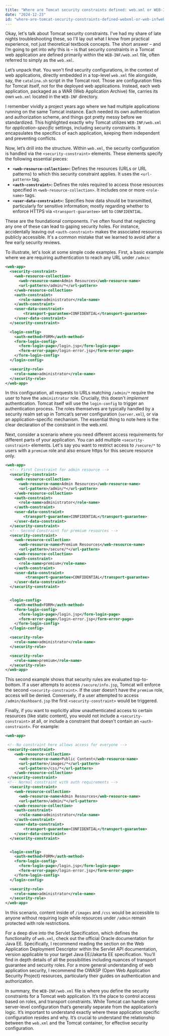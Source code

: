 ```yaml
---
title: "Where are Tomcat security constraints defined: web.xml or WEB-INF/web.xml?"
date: "2024-12-23"
id: "where-are-tomcat-security-constraints-defined-webxml-or-web-infwebxml"
---
```


Okay, let's talk about Tomcat security constraints. I've had my share of late nights troubleshooting these, so I'll lay out what I know from practical experience, not just theoretical textbook concepts. The short answer – and I’m going to get into *why* this is – is that security constraints in a Tomcat web application are defined primarily within the `WEB-INF/web.xml` file, often referred to simply as the `web.xml`.

Let’s unpack that. You won't find security configurations, in the context of web applications, directly embedded in a top-level `web.xml` file alongside, say, the `catalina.sh` script in the Tomcat root. Those are configuration files for Tomcat itself, not for the deployed web applications. Instead, each web application, packaged as a WAR (Web Application Archive) file, carries its own `web.xml` located in the `WEB-INF` directory.

I remember vividly a project years ago where we had multiple applications running on the same Tomcat instance. Each needed its own authentication and authorization scheme, and things got pretty messy before we standardized. This highlighted exactly why Tomcat utilizes `WEB-INF/web.xml` for *application-specific* settings, including security constraints. It encapsulates the specifics of each application, keeping them independent and preventing conflicts.

Now, let’s drill into the structure. Within `web.xml`, the security configuration is handled via the `<security-constraint>` elements. These elements specify the following essential pieces:

*   **`<web-resource-collection>`:** Defines the resources (URLs or URL patterns) to which this security constraint applies. It uses the `<url-pattern>` tag.
*   **`<auth-constraint>`:** Defines the roles required to access those resources specified in `<web-resource-collection>`. It includes one or more `<role-name>` tags.
*   **`<user-data-constraint>`:** Specifies how data should be transmitted, particularly for sensitive information; mostly regarding whether to enforce HTTPS via `<transport-guarantee>` set to `CONFIDENTIAL`.

These are the foundational components. I've often found that neglecting any one of these can lead to gaping security holes. For instance, accidentally leaving out `<auth-constraint>` makes the associated resources publicly accessible. It's a common mistake that we learned to avoid after a few early security reviews.

To illustrate, let's look at some simple code examples. First, a basic example where we are requiring authentication to reach any URL under `/admin`:

```xml
<web-app>
  <security-constraint>
    <web-resource-collection>
      <web-resource-name>Admin Resources</web-resource-name>
      <url-pattern>/admin/*</url-pattern>
    </web-resource-collection>
    <auth-constraint>
      <role-name>administrator</role-name>
    </auth-constraint>
    <user-data-constraint>
        <transport-guarantee>CONFIDENTIAL</transport-guarantee>
    </user-data-constraint>
  </security-constraint>

  <login-config>
    <auth-method>FORM</auth-method>
    <form-login-config>
      <form-login-page>/login.jsp</form-login-page>
      <form-error-page>/login-error.jsp</form-error-page>
    </form-login-config>
  </login-config>

  <security-role>
    <role-name>administrator</role-name>
  </security-role>
</web-app>
```

In this configuration, all requests to URLs matching `/admin/*` require the user to have the `administrator` role. Crucially, this doesn't *implement* authentication. Tomcat itself will use the `login-config` to trigger an authentication process. The roles themselves are typically handled by a security realm set up in Tomcat’s server configuration (`server.xml`), or via an application-specific mechanism. The essential thing to note here is the clear declaration of the constraint in the web.xml.

Next, consider a scenario where you need different access requirements for different parts of your application. You can add multiple `<security-constraint>` elements. Let's say you want to restrict access to `/secure/*` to users with a `premium` role and also ensure https for this secure resource only.

```xml
<web-app>
  <!-- First Constraint for admin resource -->
  <security-constraint>
    <web-resource-collection>
      <web-resource-name>Admin Resources</web-resource-name>
      <url-pattern>/admin/*</url-pattern>
    </web-resource-collection>
    <auth-constraint>
      <role-name>administrator</role-name>
    </auth-constraint>
    <user-data-constraint>
        <transport-guarantee>CONFIDENTIAL</transport-guarantee>
    </user-data-constraint>
  </security-constraint>
  <!-- Second Constraint for premium resources -->
  <security-constraint>
    <web-resource-collection>
      <web-resource-name>Premium Resources</web-resource-name>
      <url-pattern>/secure/*</url-pattern>
    </web-resource-collection>
    <auth-constraint>
      <role-name>premium</role-name>
    </auth-constraint>
    <user-data-constraint>
         <transport-guarantee>CONFIDENTIAL</transport-guarantee>
    </user-data-constraint>
  </security-constraint>


  <login-config>
    <auth-method>FORM</auth-method>
    <form-login-config>
      <form-login-page>/login.jsp</form-login-page>
      <form-error-page>/login-error.jsp</form-error-page>
    </form-login-config>
  </login-config>

  <security-role>
    <role-name>administrator</role-name>
  </security-role>

  <security-role>
    <role-name>premium</role-name>
  </security-role>
</web-app>
```

This second example shows that security rules are evaluated top-to-bottom. If a user attempts to access `/secure/info.jsp`, Tomcat will enforce the second `<security-constraint>`. If the user doesn’t have the `premium` role, access will be denied. Conversely, if a user attempted to access `/admin/dashboard.jsp` the first `<security-constraint>` would be triggered.

Finally, if you want to explicitly allow unauthenticated access to certain resources (like static content), you would not include a `<security-constraint>` at all, or include a constraint that doesn't contain an `<auth-constraint>`. For example:

```xml
<web-app>

 <!--No constraint here allows access for everyone -->
 <security-constraint>
    <web-resource-collection>
      <web-resource-name>Public Content</web-resource-name>
      <url-pattern>/images/*</url-pattern>
      <url-pattern>/css/*</url-pattern>
    </web-resource-collection>
 </security-constraint>
 <!-- Normal constraint with auth requirements -->
  <security-constraint>
    <web-resource-collection>
      <web-resource-name>Admin Resources</web-resource-name>
      <url-pattern>/admin/*</url-pattern>
    </web-resource-collection>
    <auth-constraint>
      <role-name>administrator</role-name>
    </auth-constraint>
    <user-data-constraint>
        <transport-guarantee>CONFIDENTIAL</transport-guarantee>
    </user-data-constraint>
  </security-constraint>


  <login-config>
    <auth-method>FORM</auth-method>
    <form-login-config>
      <form-login-page>/login.jsp</form-login-page>
      <form-error-page>/login-error.jsp</form-error-page>
    </form-login-config>
  </login-config>

  <security-role>
    <role-name>administrator</role-name>
  </security-role>
</web-app>
```

In this scenario, content inside of `/images` and `/css` would be accessible to anyone without requiring login while resources under `/admin` remain protected with role restrictions.

For a deep dive into the Servlet Specification, which defines the functionality of `web.xml`, check out the official Oracle documentation for Java EE. Specifically, I recommend reading the section on the Web Application Deployment Descriptor within the Servlet API documentation, version applicable to your target Java EE/Jakarta EE specification. You’ll find in depth details of all the possibilities including nuances of transport guarantee and security roles. For a more general understanding of web application security, I recommend the OWASP (Open Web Application Security Project) resources, particularly their guides on authentication and authorization.

In summary, the `WEB-INF/web.xml` file is where you define the security constraints for a Tomcat web application. It’s the place to control access based on roles, and transport constraints. While Tomcat can handle some server-level configuration that’s generally separate from the application’s logic. It’s important to understand exactly where these application specific configuration resides and why. It’s crucial to understand the relationship between the `web.xml` and the Tomcat container, for effective security configuration.
